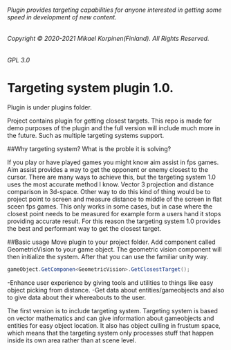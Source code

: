 ###### Plugin provides targeting capabilities for anyone interested in getting some speed in development of new content.
###### Copyright © 2020-2021 Mikael Korpinen(Finland). All Rights Reserved.
###### GPL 3.0

# Targeting system plugin 1.0.
Plugin is under plugins folder.


Project contains plugin for getting closest targets.
This repo is made for demo purposes of the plugin and the full version will include much more in the future.
Such as multiple targeting systems support. 

##Why targeting system? What is the proble it is solving?

If you play or have played games you might know aim assist in fps games. Aim assist provides a way to get the opponent or enemy closest to the cursor.
There are many ways to achieve this, but the targeting system 1.0 uses the most accurate method I know. Vector 3 projection and distance comparison in 3d-space.
Other way to do this kind of thing would be to project point to screen and measure distance to middle of the screen in flat sceen fps games. This only works in some cases,
but in case where the closest point needs to be measured for example form a users hand it stops providing accurate result. For this reason the targeting system 1.0 provides the best and performant way to get the closest target.

##Basic usage
Move plugin to your project folder. Add component called GeometricVision to your game object. The geometric vision component will then initialize the system.
After that you can use the familiar unity way.
```csharp
gameObject.GetComponen<GeometricVision>.GetClosestTarget();
```


-Enhance user experience by giving tools and utilities to things like easy object picking from distance.
-Get data about entities/gameobjects and also to give data about their whereabouts to the user.

The first version is to include targeting system.
Targeting system is based on vector mathematics and can give information about gameobjects and entities for easy object location.
It also has object culling in frustum space, which means that the targeting system only processes stuff that happen inside its own area rather than at scene level.
